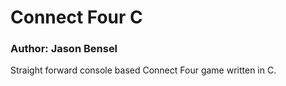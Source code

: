 # Connect Four C
### Author: Jason Bensel

Straight forward console based Connect Four game written in C. 
